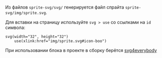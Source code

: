 Из файлов `sprite-svg/svg/` генерируется файл спрайта `sprite-svg/img/sprite.svg`.

Для вставки на страницу используйте `svg > use` со ссылками на `id` символа:

```pug
svg(width="32", height="32")
    use(xlink:href="img/sprite.svg#icon-boo")
```

При использовании блока в проекте в сборку берётся <a href="https://www.npmjs.com/package/svg4everybody">svg4everybody</a>
